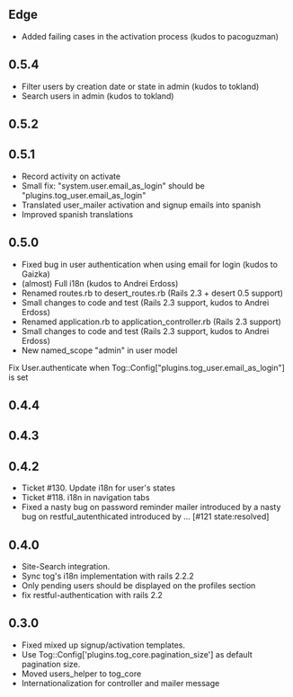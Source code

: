 Edge
----

* Added failing cases in the activation process (kudos to pacoguzman)

0.5.4
----

* Filter users by creation date or state in admin (kudos to tokland)
* Search users in admin (kudos to tokland)

0.5.2
----

0.5.1
----
* Record activity on activate
* Small fix: "system.user.email_as_login" should be "plugins.tog_user.email_as_login"
* Translated user_mailer activation and signup emails into spanish
* Improved spanish translations

0.5.0
----

* Fixed bug in user authentication when using email for login (kudos to Gaizka)
* (almost) Full i18n (kudos to Andrei Erdoss)
* Renamed routes.rb to desert_routes.rb (Rails 2.3 + desert 0.5 support)
* Small changes to code and test (Rails 2.3 support, kudos to Andrei Erdoss)
* Renamed application.rb to application_controller.rb (Rails 2.3 support)
* Small changes to code and test (Rails 2.3 support, kudos to Andrei Erdoss)
* New named_scope "admin" in user model


Fix User.authenticate when Tog::Config["plugins.tog_user.email_as_login"] 
is set

0.4.4
----

0.4.3
----

0.4.2
----
* Ticket #130. Update i18n for user's states
* Ticket #118. i18n in navigation tabs
* Fixed a nasty bug on password reminder mailer introduced by a nasty bug on restful_autenthicated introduced by ... [#121 state:resolved]

0.4.0
----
* Site-Search integration.
* Sync tog's i18n implementation with rails 2.2.2
* Only pending users should be displayed on the profiles section
* fix restful-authentication with rails 2.2

0.3.0
----
* Fixed mixed up signup/activation templates.
* Use Tog::Config['plugins.tog_core.pagination_size'] as default pagination size.
* Moved users_helper to tog_core
* Internationalization for controller and mailer message
